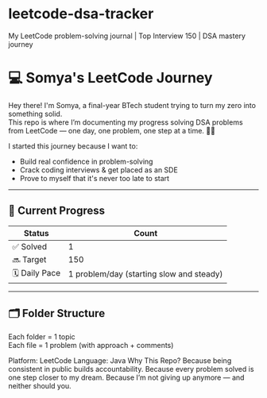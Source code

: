 # leetcode-dsa-tracker
My LeetCode problem-solving journal | Top Interview 150 | DSA mastery journey 


# 💻 Somya's LeetCode Journey

Hey there! I'm Somya, a final-year BTech student trying to turn my zero into something solid.  
This repo is where I’m documenting my progress solving DSA problems from LeetCode — one day, one problem, one step at a time. 🧠✨

I started this journey because I want to:
- Build real confidence in problem-solving
- Crack coding interviews & get placed as an SDE
- Prove to myself that it's never too late to start

---

## 🔢 Current Progress

| Status     | Count |
|------------|-------|
| ✅ Solved  | 1     |
| 🔜 Target  | 150   |
| 🗓️ Daily Pace | 1 problem/day (starting slow and steady) |

---

## 🗂️ Folder Structure

Each folder = 1 topic  
Each file = 1 problem (with approach + comments)

Platform: LeetCode
Language: Java 
Why This Repo?
Because being consistent in public builds accountability.
Because every problem solved is one step closer to my dream.
Because I’m not giving up anymore — and neither should you.
